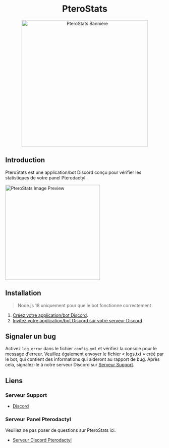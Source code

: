 <div align="center">

# PteroStats

<img alt="PteroStats Bannière" src="[https://ibb.co/gFb5xxL9]" width="400"/>

</div>

## Introduction

PteroStats est une application/bot Discord conçu pour vérifier les statistiques de votre panel Pterodactyl 

<img alt="PteroStats Image Preview" src="[https://ibb.co/gFb5xxL9]" width="300"/>

## Installation

> Node.js 18 uniquement pour que le bot fonctionne correctement

1. [Créez votre application/bot Discord](https://discord.com/developers/applications).
2. [Invitez votre application/bot Discord sur votre serveur Discord](https://discordjs.guide/preparations/adding-your-bot-to-servers.html).

## Signaler un bug
Activez `log_error` dans le fichier `config.yml` et vérifiez la console pour le message d'erreur. Veuillez également envoyer le fichier « logs.txt » créé par le bot, qui contient des informations qui aideront au rapport de bug. Après cela, signalez-le à notre serveur Discord sur [Serveur Support](https://discord.com/ultimedev).

## Liens

### Serveur Support

- [Discord](https://discord.com/invite/ultimedev)

### Serveur Panel Pterodactyl

Veuillez ne pas poser de questions sur PteroStats ici.
- [Serveur Discord Pterodactyl](https://discord.gg/pterodactyl)

